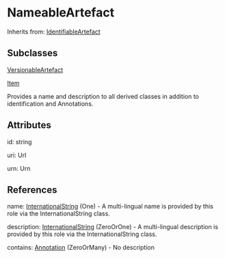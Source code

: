 
# NameableArtefact

Inherits from: [IdentifiableArtefact](IdentifiableArtefact.md)

## Subclasses

[VersionableArtefact](VersionableArtefact.md)

[Item](Item.md)



Provides a name and description to all derived classes in addition to identification and Annotations.

## Attributes

id: string

uri: Url

urn: Urn



## References

name: [InternationalString](InternationalString.md) (One) - A multi-lingual name is provided by this role via the InternationalString class.

description: [InternationalString](InternationalString.md) (ZeroOrOne) - A multi-lingual description is provided by this role via the InternationalString class.

contains: [Annotation](Annotation.md) (ZeroOrMany) - No description




